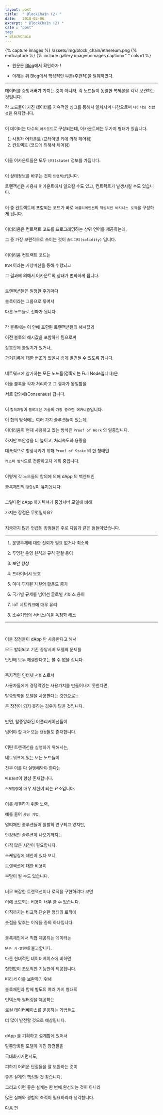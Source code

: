 ```yaml
---
layout: post
title:  " BlockChain (2) "
date:   2018-02-06
excerpt: " BlockChain (2) "
cate : "post"
tag:
- BlockChain
---
```

{% capture images %}
  /assets/img/block_chain/ethereum.png
{% endcapture %}
{% include gallery images=images caption=" " cols=1 %}

* 원문은 [Blog](http://www.chaintalk.io/archive/lecture/43)에서 확인하자 !

* 아래는 위 Blog에서 핵심적인 부분(주관적)을 발췌하였다.

---

데이터를 중앙서버가 가지는 것이 아니라, 각 노드들이 동일한 복제본을 각각 보관하는 것입니다.

각 노드들이 가진 데이터를 지속적인 싱크를 통해서 일치시켜 나감으로써 `데이터의 정합성`을 유지합니다.<br><br>


이 데이터는 다수의 `어카운트`로 구성되는데, 어카운트에는 두가지 형태가 있습니다.

1. 사용자 어카운트 (프라이빗 키에 의해 제어됨) 
2. 컨트랙트 (코드에 의해서 제어됨) <br><br>


이들 어카운트들은 모두 `상태(state)` 정보를 가집니다.<br><br>


이 상태정보를 바꾸는 것이 `트랜잭션`입니다. 

트랜잭션은 사용자 어카운트에서 일으킬 수도 있고, 컨트랙트가 발생시킬 수도 있습니다.<br><br>


이 중 컨트랙트에 포함되는 코드가 바로 `애플리케인션`의 `핵심적인 비지니스 로직`을 구성하게 됩니다.<br><br>


이더리움은 컨트랙트 코드를 프로그래밍하는 상위 언어를 제공하는데,

그 중 가장 보편적으로 쓰이는 것이 `솔리디티(solidity)` 입니다.<br><br>


이더리움 컨트랙트 코드는

`EVM` 이라는 가상머신을 통해 수행되고

그 결과에 의해서 어카운트의 상태가 변화하게 됩니다.<br><br>
 

트랜잭션들은 일정한 주기마다

블록이라는 그룹으로 묶여서

다른 노드들로 전파가 됩니다. <br><br>


각 블록에는 이 안에 포함된 트랜잭션들의 해시값과

이전 블록의 해시값을 포함하게 됨으로써

상호간에 불일치가 있거나,

과거기록에 대한 변조가 있을시 쉽게 발견될 수 있도록 합니다. <br><br>


네트워크에 참가하는 모든 노드들(정확히는 Full Node입니다)은

이들 블록을 각자 처리하고 그 결과가 동일함을

서로 합의해(Consensus) 갑니다. <br><br>


이 `합의과정`이 `블록체인 기술`의 `가장 중요한 메카니즘`입니다.

이 합의 방식에는 여러 가지 솔루션들이 있는데,

이더리움이 현재 사용하고 있는 방식은 `Proof of Work` 의 일종입니다.

하지만 보안성을 더 높이고, 처리속도와 용량을

대폭적으로 향상시키기 위해 `Proof of Stake` 의 한 형태인

`캐스퍼 방식`으로 전환하고자 계획 중입니다. <br><br>


이렇게 각 노드들의 합의에 의해 dApp 의 백엔드인

블록체인의 `정합성`이 유지됩니다.<br><br>


그렇다면 dApp 아키텍쳐가 중앙서버 모델에 비해

가지는 장점은 무엇일까요?<br><br>


지금까지 많은 언급된 장점들은 주로 다음과 같은 점들이었습니다.

---

1. 운영주체에 대한 신뢰가 필요 없거나 최소화

2. 투명한 운영 원칙과 규칙 관철 용이

3. 보안 향상

4. 프라이버시 보호

5. 이미 투자된 자원의 활용도 증가

6. 국가별 규제를 넘어선 글로벌 서비스 용이

7. IoT 네트워크에 매우 유리

8. 소수기업의 서비스/이윤 독점화 해소 

---
<br>

이들 장점들이 dApp 만 사용한다고 해서

모두 발휘되고 기존 중앙서버 모델의 문제를

단번에 모두 해결한다고는 볼 수 없을 겁니다.
<br><br>


독자적인 인터넷 서비스로서

사용자들에게 경쟁력있는 사용가치를 만들어내지 못한다면,

탈중앙화된 모델을 사용한다는 것만으로는

큰 장점이 되지 못하는 경우가 많을 것입니다. 
<br><br>


반면, 탈중앙화된 어플리케이션들이

넘어야 할 `제약` 또는 `단점`들도 존재합니다. 
<br><br>


어떤 트랜잭션을 실행하기 위해서는,

네트워크에 있는 모든 노드들이

전부 이를 다 실행해봐야 한다는

`비효율성`이 항상 존재합니다.

`스케일링`에 매우 제한이 되는 요소입니다. 
<br><br>

 
이를 해결하기 위한 노력,

예를 들어 `샤딩 기법`,

멀티체인 솔루션들이 활발히 연구되고 있지만,

안정적인 솔루션이 나오기까지는

아직 많은 시간이 필요합니다.

스케일링에 제한이 있다 보니,

트랜잭션에 대한 비용이

부담이 될 수도 있습니다. 
<br><br>

 
너무 복잡한 트랜잭션이나 로직을 구현하려다 보면

이에 소모되는 비용이 너무 클 수 있습니다.

아직까지는 비교적 단순한 형태의 로직에

촛점을 맞추는 이유들 중의 하나입니다. 
<br><br>


블록체인에서 직접 제공되는 데이터는

`단순 키-밸류`에 불과합니다.

다른 현대적인 데이터베이스에 비하면

형편없이 초보적인 기능만이 제공됩니다.

따라서 이를 보완하기 위해

블록체인과 함께 별도의 여러 가지 형태의

인덱스와 필터링을 제공하는

로컬 데이터베이스를 운용하는 기법들도

더 많이 발전할 것으로 예상됩니다.
<br><br>


dApp 을 기획하고 설계함에 있어서

탈중앙화된 모델이 가진 장점들을

극대화시키면서도,

피하기 어려운 단점들을 잘 보완하는 것이

좋은 설계의 핵심일 것 같습니다.

그리고 이런 좋은 설계는 한 번에 완성되는 것이 아니라

많은 실패와 경험의 축적이 필요하리라 생각합니다. 

[다음 편](https://goodgid.github.io/BlockChain(3)/)